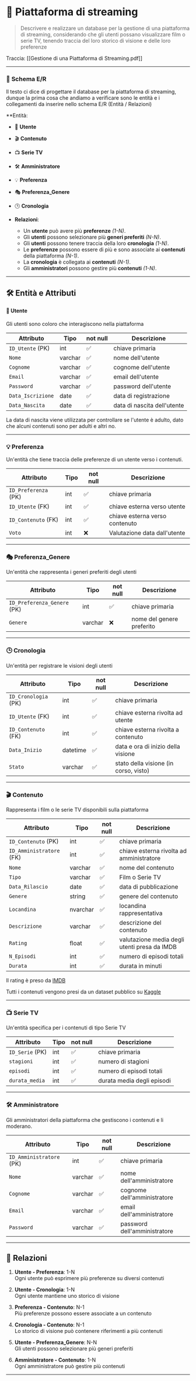 # 🎥 **Piattaforma di streaming**

>Descrivere e realizzare un database per la gestione di una piattaforma di streaming, considerando che gli utenti possano visualizzare film o serie TV, tenendo traccia del loro storico di visione e delle loro preferenze

Traccia:
[[Gestione di una Piattaforma di Streaming.pdf]]

---
### 🌟 **Schema E/R**

Il testo ci dice di progettare il database per la piattaforma di streaming, dunque la prima cosa che andiamo a verificare sono le entità e i collegamenti da inserire nello schema E/R (Entità / Relazioni)

**Entità:  
  - 📌 **Utente**  
  - 🎬 **Contenuto**  
  - 📺 **Serie TV**  
  - 🛠️ **Amministratore**  
  - 💡 **Preferenza**  
  - 🎭 **Preferenza_Genere**  
  - 🕒 **Cronologia**

- **Relazioni**:  
  - Un **utente** può avere più **preferenze** _(1-N)_.  
  - Gli **utenti** possono selezionare più **generi preferiti** _(N-N)_.  
  - Gli **utenti** possono tenere traccia della loro **cronologia** _(1-N)_.  
  - Le **preferenze** possono essere di più e sono associate ai **contenuti** della piattaforma _(N-1)_.  
  - La **cronologia** è collegata ai **contenuti** _(N-1)_.  
  - Gli **amministratori** possono gestire più **contenuti** _(1-N)_.
---
## 🛠️ **Entità e Attributi**

#### 📌 **Utente**

Gli utenti sono coloro che interagiscono nella piattaforma

| **Attributo**     | **Tipo** | not null | **Descrizione**             |
| ----------------- | -------- | -------- | --------------------------- |
| `ID_Utente` (PK)  | int      | ✅        | chiave primaria             |
| `Nome`            | varchar  | ✅        | nome dell'utente            |
| `Cognome`         | varchar  | ✅        | cognome dell'utente         |
| `Email`           | varchar  | ✅        | email dell'utente           |
| `Password`        | varchar  | ✅        | password dell'utente        |
| `Data_Iscrizione` | date     | ✅        | data di registrazione       |
| `Data_Nascita`    | date     | ✅        | data di nascita dell'utente |

La data di nascita viene utilizzata per controllare se l'utente è adulto, dato che alcuni contenuti sono per adulti e altri no. 

---

### 💡 **Preferenza**

Un'entità che tiene traccia delle preferenze di un utente verso i contenuti.

| **Attributo**        | **Tipo** | not null | **Descrizione**                |
| -------------------- | -------- | -------- | ------------------------------ |
| `ID_Preferenza` (PK) | int      | ✅        | chiave primaria                |
| `ID_Utente` (FK)     | int      | ✅        | chiave esterna verso utente    |
| `ID_Contenuto` (FK)  | int      | ✅        | chiave esterna verso contenuto |
| `Voto`               | int      | ❌        | Valutazione data dall'utente   |

---

### 🎭 **Preferenza_Genere**

Un'entità che rappresenta i generi preferiti degli utenti

| **Attributo**               | **Tipo** | not null | **Descrizione**           |
| --------------------------- | -------- | -------- | ------------------------- |
| `ID_Preferenza_Genere` (PK) | int      | ✅        | chiave primaria           |
| `Genere`                    | varchar  | ❌        | nome del genere preferito |

---

### 🕒 **Cronologia**

Un'entità per registrare le visioni degli utenti

| **Attributo**        | **Tipo** | not null | **Descrizione**                       |
| -------------------- | -------- | -------- | ------------------------------------- |
| `ID_Cronologia` (PK) | int      | ✅        | chiave primaria                       |
| `ID_Utente` (FK)     | int      | ✅        | chiave esterna rivolta ad utente      |
| `ID_Contenuto` (FK)  | int      | ✅        | chiave esterna rivolta a contenuto    |
| `Data_Inizio`        | datetime | ✅        | data e ora di inizio della visione    |
| `Stato`              | varchar  | ✅        | stato della visione (in corso, visto) |

---

### 🎬 **Contenuto**

Rappresenta i film o le serie TV disponibili sulla piattaforma

| **Attributo**            | **Tipo** | not null | **Descrizione**                              |
| ------------------------ | -------- | -------- | -------------------------------------------- |
| `ID_Contenuto` (PK)      | int      | ✅        | chiave primaria                              |
| `ID_Amministratore` (FK) | int      | ✅        | chiave esterna rivolta ad amministratore     |
| `Nome`                   | varchar  | ✅        | nome del contenuto                           |
| `Tipo`                   | varchar  | ✅        | Film o Serie TV                              |
| `Data_Rilascio`          | date     | ✅        | data di pubblicazione                        |
| `Genere`                 | string   | ✅        | genere del contenuto                         |
| `Locandina`              | nvarchar | ✅        | locandina rappresentativa                    |
| `Descrizione`            | varchar  | ✅        | descrizione del contenuto                    |
| `Rating`                 | float    | ✅        | valutazione media degli utenti presa da IMDB |
| `N_Episodi`              | int      | ✅        | numero di episodi totali                     |
| `Durata`                 | int      | ✅        | durata in minuti                             |

Il rating è preso da [IMDB](https://www.imdb.com/it/)

Tutti i contenuti vengono presi da un dataset pubblico su [Kaggle](https://www.kaggle.com/datasets/snehaanbhawal/netflix-tv-shows-and-movie-list)

---

### 📺 **Serie TV**

Un'entità specifica per i contenuti di tipo Serie TV

| **Attributo**   | **Tipo** | not null | **Descrizione**            |
| --------------- | -------- | -------- | -------------------------- |
| `ID_Serie` (PK) | int      | ✅        | chiave primaria            |
| `stagioni`      | int      | ✅        | numero di stagioni         |
| `episodi`       | int      | ✅        | numero di episodi totali   |
| `durata_media`  | int      | ✅        | durata media degli episodi |

---

### 🛠️ **Amministratore**

Gli amministratori della piattaforma che gestiscono i contenuti e li moderano.

| **Attributo**            | **Tipo** | not null | **Descrizione**              |
| ------------------------ | -------- | -------- | ---------------------------- |
| `ID_Amministratore` (PK) | int      | ✅        | chiave primaria              |
| `Nome`                   | varchar  | ✅        | nome dell'amministratore     |
| `Cognome`                | varchar  | ✅        | cognome dell'amministratore  |
| `Email`                  | varchar  | ✅        | email dell'amministratore    |
| `Password`               | varchar  | ✅        | password dell'amministratore |

---

## 🔗 **Relazioni**

1. **Utente - Preferenza**: 1-N  
   Ogni utente può esprimere più preferenze su diversi contenuti

2. **Utente - Cronologia**: 1-N  
   Ogni utente mantiene uno storico di visione

3. **Preferenza - Contenuto**: N-1  
   Più preferenze possono essere associate a un contenuto

4. **Cronologia - Contenuto**: N-1  
   Lo storico di visione può contenere riferimenti a più contenuti

5. **Utente - Preferenza_Genere**: N-N  
   Gli utenti possono selezionare più generi preferiti

6. **Amministratore - Contenuto**: 1-N  
   Ogni amministratore può gestire più contenuti
   

--- 
